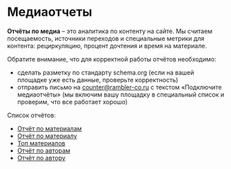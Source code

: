 # Медиаотчеты

**Отчёты по медиа** – это аналитика по контенту на сайте. Мы считаем посещаемость, источники переходов и специальные метрики для контента: рециркуляцию, процент дочтения и время на материале.

Обратите внимание, что для корректной работы отчётов необходимо:

* сделать разметку по стандарту schema.org (если на вашей площадке уже есть данные, проверьте корректность)
* отправить письмо на [counter@rambler-co.ru](mailto:counter@rambler-co.ru) с текстом «Подключите медиаотчёты» (мы включим вашу площадку в специальный список и проверим, что все работает хорошо)

Список отчётов:

* [Отчёт по материалам](https://top-100-writer.gitbook.io/dokumentaciya-top-100-po-novoi-modeli-progress/rabota-s-otchyotami-v-analitike-top-100/otchyoty-analitiki-top-100/mediaotchety/otchyot-po-materialam)
* [Отчёт по материалу](https://top-100-writer.gitbook.io/dokumentaciya-top-100-po-novoi-modeli-progress/rabota-s-otchyotami-v-analitike-top-100/otchyoty-analitiki-top-100/mediaotchety/otchyot-po-materialu)
* [Топ материалов](https://top-100-writer.gitbook.io/dokumentaciya-top-100-po-novoi-modeli-progress/rabota-s-otchyotami-v-analitike-top-100/otchyoty-analitiki-top-100/mediaotchety/top-materialov)
* [Отчёт по авторам](https://top-100-writer.gitbook.io/dokumentaciya-top-100-po-novoi-modeli-progress/rabota-s-otchyotami-v-analitike-top-100/otchyoty-analitiki-top-100/mediaotchety/otchyot-po-avtoram)
* [Отчёт по автору](https://top-100-writer.gitbook.io/dokumentaciya-top-100-po-novoi-modeli-progress/rabota-s-otchyotami-v-analitike-top-100/otchyoty-analitiki-top-100/mediaotchety/otchyot-po-avtoru)
